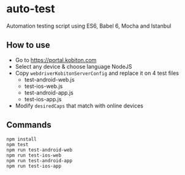 # auto-test
Automation testing script using ES6, Babel 6, Mocha and Istanbul

## How to use
+ Go to https://portal.kobiton.com
+ Select any device & choose language NodeJS
+ Copy `webdriverKobitonServerConfig` and replace it on 4 test files
  + test-android-web.js
  + test-ios-web.js
  + test-android-app.js
  + test-ios-app.js
+ Modify `desiredCaps` that match with online devices


## Commands
```
npm install
npm test
npm run test-android-web
npm run test-ios-web
npm run test-android-app
npm run test-ios-app
```
